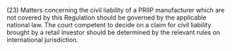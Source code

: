 (23) Matters concerning the civil liability of a PRIIP manufacturer which are not covered by this Regulation should be governed by the applicable national law. The court competent to decide on a claim for civil liability brought by a retail investor should be determined by the relevant rules on international jurisdiction.